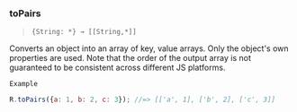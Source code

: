 ### toPairs

> ```{String: *} → [[String,*]]```

Converts an object into an array of key, value arrays. Only the object's own properties are used. Note that the order of the output array is not guaranteed to be consistent across different JS platforms.

`Example`

```js
R.toPairs({a: 1, b: 2, c: 3}); //=> [['a', 1], ['b', 2], ['c', 3]]
```